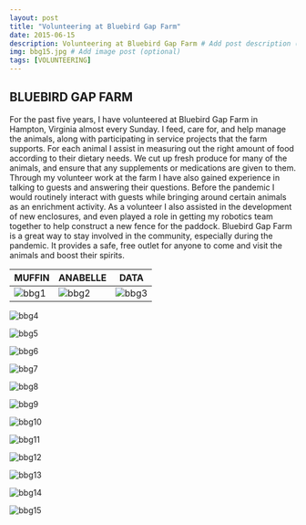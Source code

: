 ```yaml
---
layout: post
title: "Volunteering at Bluebird Gap Farm"
date: 2015-06-15
description: Volunteering at Bluebird Gap Farm # Add post description (optional)
img: bbg15.jpg # Add image post (optional)
tags: [VOLUNTEERING]
---
```


## BLUEBIRD GAP FARM

For the past five years, I have volunteered at Bluebird Gap Farm in Hampton, Virginia almost every Sunday.  I feed, care for, and help manage the animals, along with participating in service projects that the farm supports. For each animal I assist in measuring out the right amount of food according to their dietary needs. We cut up fresh produce for many of the animals, and ensure that any supplements or medications are given to them. Through my volunteer work at the farm I have also gained experience in talking to guests and answering their questions. Before the pandemic I would routinely interact with guests while bringing around certain animals as an enrichment activity. As a volunteer I also assisted in the development of new enclosures, and even played a role in getting my robotics team together to help construct a new fence for the paddock. Bluebird Gap Farm is a great way to stay involved in the community, especially during the pandemic. It provides a safe, free outlet for anyone to come and visit the animals and boost their spirits.


MUFFIN | ANABELLE | DATA
------ | -------- | ----
![bbg1](http://natgrrl.github.io/assets/img/bbg1.jpg) | ![bbg2](http://natgrrl.github.io/assets/img/bbg2.jpg) | ![bbg3](http://natgrrl.github.io/assets/img/bbg3.jpg)

![bbg4](http://natgrrl.github.io/assets/img/bbg4.jpg)

![bbg5](http://natgrrl.github.io/assets/img/bbg5.jpg)

![bbg6](http://natgrrl.github.io/assets/img/bbg6.jpg)

![bbg7](http://natgrrl.github.io/assets/img/bbg7.jpg)

![bbg8](http://natgrrl.github.io/assets/img/bbg8.jpg)

![bbg9](http://natgrrl.github.io/assets/img/bbg9.jpg)

![bbg10](http://natgrrl.github.io/assets/img/bbg10.jpg)

![bbg11](http://natgrrl.github.io/assets/img/bbg11.jpg)

![bbg12](http://natgrrl.github.io/assets/img/bbg12.jpg)

![bbg13](http://natgrrl.github.io/assets/img/bbg13.jpg)

![bbg14](http://natgrrl.github.io/assets/img/bbg14.jpg)

![bbg15](http://natgrrl.github.io/assets/img/bbg15.jpg)







